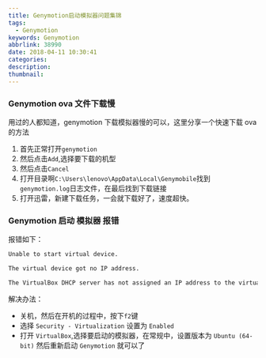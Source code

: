 ```yaml
---
title: Genymotion启动模拟器问题集锦
tags:
  - Genymotion
keywords: Genymotion
abbrlink: 38990
date: 2018-04-11 10:30:41
categories:
description:
thumbnail:
---
```


### Genymotion ova 文件下载慢

用过的人都知道，genymotion 下载模拟器慢的可以，这里分享一个快速下载 ova 的方法

1. 首先正常打开`genymotion`
2. 然后点击`Add`,选择要下载的机型
3. 然后点击`Cancel`
4. 打开目录啊`C:\Users\lenovo\AppData\Local\Genymobile`找到`genymotion.log`日志文件，在最后找到下载链接
5. 打开迅雷，新建下载任务，一会就下载好了，速度超快。
   <!-- more -->

### Genymotion 启动 模拟器 报错

报错如下：

```bash
Unable to start virtual device.

The virtual device got no IP address.

The VirtualBox DHCP server has not assigned an IP address to the virtual device.To find a solution,...
```

解决办法：

- 关机，然后在开机的过程中，按下`f2`键
- 选择 `Security - Virtualization` 设置为 `Enabled`
- 打开 `VirtualBox`,选择要启动的模拟器，在常规中，设置版本为 `Ubuntu (64-bit)`
  然后重新启动 `Genymotion` 就可以了
